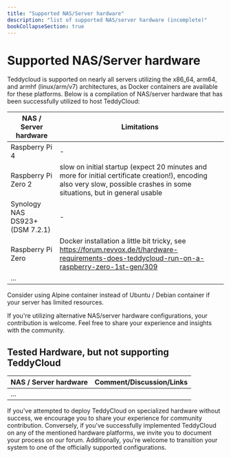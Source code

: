 ```yaml
---
title: "Supported NAS/Server hardware"
description: "list of supported NAS/server hardware (incomplete)"
bookCollapseSection: true
---
```

# Supported NAS/Server hardware

Teddycloud is supported on nearly all servers utilizing the x86_64, arm64, and armhf (linux/arm/v7) architectures, as Docker containers are available for these platforms.
Below is a compilation of NAS/server hardware that has been successfully utilized to host TeddyCloud:

| NAS / Server hardware           | Limitations                                                                                                                                                                 |
|---------------------------------|-----------------------------------------------------------------------------------------------------------------------------------------------------------------------------|
| Raspberry Pi 4                  | -                                                                                                                                                                           |
| Raspberry Pi Zero 2             | slow on initial startup (expect 20 minutes and more for initial certificate creation!), encoding also very slow, possible crashes in some situations, but in general usable |
| Synology NAS DS923+ (DSM 7.2.1) | -                                                                                                                                                                           |
| Raspberry Pi Zero               | Docker installation a little bit tricky, see https://forum.revvox.de/t/hardware-requirements-does-teddycloud-run-on-a-raspberry-zero-1st-gen/309                            |
| ...                             |                                                                                                                                                                             |

Consider using Alpine container instead of Ubuntu / Debian container if your server has limited resources.

If you're utilizing alternative NAS/server hardware configurations, your contribution is welcome. Feel free to share your experience and insights with the community.

## Tested Hardware, but not supporting TeddyCloud


| NAS / Server hardware | Comment/Discussion/Links |
|-----------------------|--------------------------|
| ...                   |                          |

If you've attempted to deploy TeddyCloud on specialized hardware without success, we encourage you to share your experience for community contribution. Conversely, if you've successfully implemented TeddyCloud on any of the mentioned hardware platforms, we invite you to document your process on our forum. Additionally, you're welcome to transition your system to one of the officially supported configurations.
